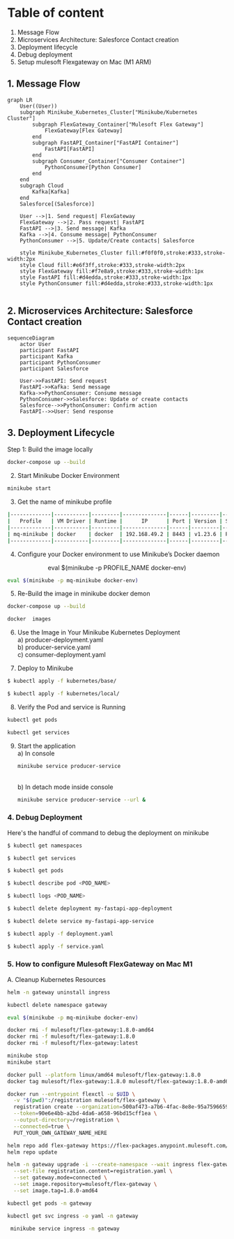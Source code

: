 # Table of content
1. Message Flow
2. Microservices Architecture: Salesforce Contact creation
3. Deployment lifecycle
4. Debug deployment
5. Setup mulesoft Flexgateway on Mac (M1 ARM)


## 1. Message Flow
```mermaid
graph LR
    User((User))
    subgraph Minikube_Kubernetes_Cluster["Minikube/Kubernetes Cluster"]
        subgraph FlexGateway_Container["Mulesoft Flex Gateway"]
            FlexGateway[Flex Gateway]
        end
        subgraph FastAPI_Container["FastAPI Container"]
            FastAPI[FastAPI]
        end
        subgraph Consumer_Container["Consumer Container"]
            PythonConsumer[Python Consumer]
        end
    end
    subgraph Cloud
        Kafka[Kafka]
    end
    Salesforce[(Salesforce)]

    User -->|1. Send request| FlexGateway
    FlexGateway -->|2. Pass request| FastAPI
    FastAPI -->|3. Send message| Kafka
    Kafka -->|4. Consume message| PythonConsumer
    PythonConsumer -->|5. Update/Create contacts| Salesforce

    style Minikube_Kubernetes_Cluster fill:#f0f0f0,stroke:#333,stroke-width:2px
    style Cloud fill:#e6f3ff,stroke:#333,stroke-width:2px
    style FlexGateway fill:#f7e8a9,stroke:#333,stroke-width:1px
    style FastAPI fill:#d4edda,stroke:#333,stroke-width:1px
    style PythonConsumer fill:#d4edda,stroke:#333,stroke-width:1px


```

## 2. Microservices Architecture: Salesforce Contact creation
```mermaid
sequenceDiagram
    actor User
    participant FastAPI
    participant Kafka
    participant PythonConsumer
    participant Salesforce

    User->>FastAPI: Send request
    FastAPI->>Kafka: Send message
    Kafka->>PythonConsumer: Consume message
    PythonConsumer->>Salesforce: Update or create contacts
    Salesforce-->>PythonConsumer: Confirm action
    FastAPI-->>User: Send response
```




## 3. Deployment Lifecycle

Step 1: Build the image locally

```bash
docker-compose up --build
```

2. Start Minikube Docker Environment

```bash
minikube start
```

3. Get the name of minikube profile

```bash
|-------------|-----------|---------|--------------|------|---------|---------|-------|--------|
|   Profile   | VM Driver | Runtime |      IP      | Port | Version | Status  | Nodes | Active |
|-------------|-----------|---------|--------------|------|---------|---------|-------|--------|
| mq-minikube | docker    | docker  | 192.168.49.2 | 8443 | v1.23.6 | Running |     1 | *      |
|-------------|-----------|---------|--------------|------|---------|---------|-------|--------|
```

4. Configure your Docker environment to use Minikube’s Docker daemon
<center> eval $(minikube -p PROFILE_NAME docker-env)</center>

```bash
eval $(minikube -p mq-minikube docker-env)
```


5. Re-Build the image in minikube docker demon
```bash
docker-compose up --build

docker  images
```

6. Use the Image in Your Minikube Kubernetes Deployment
   <br/> a) producer-deployment.yaml
   <br/> b) producer-service.yaml
   <br/> c) consumer-deployment.yaml

7. Deploy to Minikube

```bash
$ kubectl apply -f kubernetes/base/

$ kubectl apply -f kubernetes/local/
```

8. Verify the Pod and service is Running

```bash
kubectl get pods
```

```bash
kubectl get services
```

9. Start the application
    <br/> a) In console
    ```bash
    minikube service producer-service
    ```
    <br/> b) In detach mode inside console

    ```bash
    minikube service producer-service --url &
    ```

### 4. Debug Deployment

Here's the handful of command to debug the deployment on minikube

```bash
$ kubectl get namespaces

$ kubectl get services

$ kubectl get pods

$ kubectl describe pod <POD_NAME>

$ kubectl logs <POD_NAME>

$ kubectl delete deployment my-fastapi-app-deployment

$ kubectl delete service my-fastapi-app-service

$ kubectl apply -f deployment.yaml

$ kubectl apply -f service.yaml
```

### 5. How to configure Mulesoft FlexGateway on Mac M1

A. Cleanup Kubernetes Resources

```bash
helm -n gateway uninstall ingress
```

```bash
kubectl delete namespace gateway
```

```bash
eval $(minikube -p mq-minikube docker-env)
```

```bash
docker rmi -f mulesoft/flex-gateway:1.8.0-amd64
docker rmi -f mulesoft/flex-gateway:1.8.0
docker rmi -f mulesoft/flex-gateway:latest
```

```bash
minikube stop
minikube start
```

```bash
docker pull --platform linux/amd64 mulesoft/flex-gateway:1.8.0
docker tag mulesoft/flex-gateway:1.8.0 mulesoft/flex-gateway:1.8.0-amd64
```

```bash
docker run --entrypoint flexctl -u $UID \
  -v "$(pwd)":/registration mulesoft/flex-gateway \
  registration create --organization=500af473-a7b6-4fac-8e8e-95a7596659ab \
  --token=90e6e4bb-a2bd-4da6-a658-96bd15cff1ea \
  --output-directory=/registration \
  --connected=true \
  PUT_YOUR_OWN_GATEWAY_NAME_HERE
```

```bash
helm repo add flex-gateway https://flex-packages.anypoint.mulesoft.com/helm
helm repo update
```

```bash
helm -n gateway upgrade -i --create-namespace --wait ingress flex-gateway/flex-gateway \
  --set-file registration.content=registration.yaml \
  --set gateway.mode=connected \
  --set image.repository=mulesoft/flex-gateway \
  --set image.tag=1.8.0-amd64
```

```bash
kubectl get pods -n gateway
```

```bash
kubectl get svc ingress -o yaml -n gateway
```

```bash
 minikube service ingress -n gateway
```
